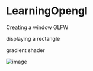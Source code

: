 # LearningOpengl

Creating a window GLFW 

displaying a rectangle 

gradient shader

![image](https://github.com/Bubbles76/LearningOpengl/assets/81381376/4a5c4a5d-47a5-40b1-bf97-d4e007eab320)
